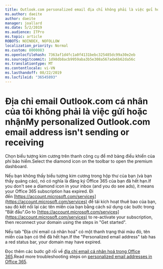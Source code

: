 ```yaml
---
title: Outlook.com personalized email địa chỉ không phải là việc gửi hoặc nhận
ms.author: daeite
author: daeite
manager: joallard
ms.date: 5/2/2019
ms.audience: ITPro
ms.topic: article
ROBOTS: NOINDEX, NOFOLLOW
localization_priority: Normal
ms.custom: 8000083
ms.openlocfilehash: 7363af1d4fc1a0f4131bebc325485dc99a30e2eb
ms.sourcegitcommit: 1d98db8acb9959aba3b5e308a567ade6b62da56c
ms.translationtype: MT
ms.contentlocale: vi-VN
ms.lasthandoff: 08/22/2019
ms.locfileid: "36545893"
---
```

# <a name="my-personalized-outlookcom-email-address-isnt-sending-or-receiving"></a><span data-ttu-id="fb623-102">Địa chỉ email Outlook.com cá nhân của tôi không phải là việc gửi hoặc nhận</span><span class="sxs-lookup"><span data-stu-id="fb623-102">My personalized Outlook.com email address isn't sending or receiving</span></span>

<span data-ttu-id="fb623-103">Chọn biểu tượng kim cương trên thanh công cụ để mở bảng điều khiển của phí bảo hiểm.</span><span class="sxs-lookup"><span data-stu-id="fb623-103">Select the diamond icon on the toolbar to open the premium dashboard.</span></span>

<span data-ttu-id="fb623-104">Nếu bạn không thấy biểu tượng kim cương trong hộp thư của bạn (và bạn thấy quảng cáo), nó có nghĩa là đăng ký Office 365 của bạn đã hết hạn.</span><span class="sxs-lookup"><span data-stu-id="fb623-104">If you don't see a diamond icon in your inbox (and you do see ads), it means your Office 365 subscription has expired.</span></span> <span data-ttu-id="fb623-105">Đi đến [https://account.microsoft.com/services](https://account.microsoft.com/services) để tái kích hoạt thuê bao của bạn, sau đó kết nối lại các tên miền của bạn bằng cách sử dụng các bước trong "Bắt đầu".</span><span class="sxs-lookup"><span data-stu-id="fb623-105">Go to [https://account.microsoft.com/services](https://account.microsoft.com/services) to re-activate your subscription, then reconnect your domain using the steps in "Get started".</span></span>

<span data-ttu-id="fb623-106">Nếu tab "Địa chỉ email cá nhân hoá" có một thanh trạng thái màu đỏ, tên miền của bạn có thể đã hết hạn.</span><span class="sxs-lookup"><span data-stu-id="fb623-106">If the "Personalized email address" tab has a red status bar, your domain may have expired.</span></span>

<span data-ttu-id="fb623-107">Đọc thêm các bước gỡ rối về [địa chỉ email cá nhân hoá trong Office 365](https://support.office.com/article/75416a58-b225-4c02-8c07-8979403b427b?wt.mc_id=Office_Outlook_com_Alchemy).</span><span class="sxs-lookup"><span data-stu-id="fb623-107">Read more troubleshooting steps on [personalized email addresses in Office 365](https://support.office.com/article/75416a58-b225-4c02-8c07-8979403b427b?wt.mc_id=Office_Outlook_com_Alchemy).</span></span>